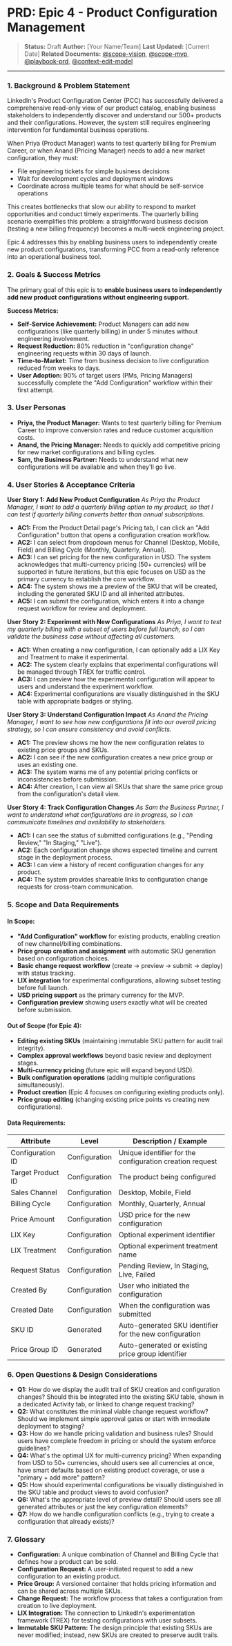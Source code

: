 # PRD: Epic 4 - Product Configuration Management

> **Status:** Draft
> **Author:** [Your Name/Team]
> **Last Updated:** [Current Date]
> **Related Documents:** [@scope-vision](/.cursor/context-library/scope-vision.mdc), [@scope-mvp](/.cursor/context-library/scope-mvp.mdc), [@playbook-prd](/.cursor/rules/playbook-prd.mdc), [@context-edit-model](/.cursor/context-library/context-edit-model)

---

### 1. Background & Problem Statement

LinkedIn's Product Configuration Center (PCC) has successfully delivered a comprehensive read-only view of our product catalog, enabling business stakeholders to independently discover and understand our 500+ products and their configurations. However, the system still requires engineering intervention for fundamental business operations.

When Priya (Product Manager) wants to test quarterly billing for Premium Career, or when Anand (Pricing Manager) needs to add a new market configuration, they must:
- File engineering tickets for simple business decisions
- Wait for development cycles and deployment windows
- Coordinate across multiple teams for what should be self-service operations

This creates bottlenecks that slow our ability to respond to market opportunities and conduct timely experiments. The quarterly billing scenario exemplifies this problem: a straightforward business decision (testing a new billing frequency) becomes a multi-week engineering project.

Epic 4 addresses this by enabling business users to independently create new product configurations, transforming PCC from a read-only reference into an operational business tool.

### 2. Goals & Success Metrics

The primary goal of this epic is to **enable business users to independently add new product configurations without engineering support.**

**Success Metrics:**
- **Self-Service Achievement:** Product Managers can add new configurations (like quarterly billing) in under 5 minutes without engineering involvement.
- **Request Reduction:** 80% reduction in "configuration change" engineering requests within 30 days of launch.
- **Time-to-Market:** Time from business decision to live configuration reduced from weeks to days.
- **User Adoption:** 90% of target users (PMs, Pricing Managers) successfully complete the "Add Configuration" workflow within their first attempt.

### 3. User Personas

- **Priya, the Product Manager:** Wants to test quarterly billing for Premium Career to improve conversion rates and reduce customer acquisition costs.
- **Anand, the Pricing Manager:** Needs to quickly add competitive pricing for new market configurations and billing cycles.
- **Sam, the Business Partner:** Needs to understand what new configurations will be available and when they'll go live.

### 4. User Stories & Acceptance Criteria

**User Story 1: Add New Product Configuration**
*As Priya the Product Manager, I want to add a quarterly billing option to my product, so that I can test if quarterly billing converts better than annual subscriptions.*

- **AC1:** From the Product Detail page's Pricing tab, I can click an "Add Configuration" button that opens a configuration creation workflow.
- **AC2:** I can select from dropdown menus for Channel (Desktop, Mobile, Field) and Billing Cycle (Monthly, Quarterly, Annual).
- **AC3:** I can set pricing for the new configuration in USD. The system acknowledges that multi-currency pricing (50+ currencies) will be supported in future iterations, but this epic focuses on USD as the primary currency to establish the core workflow.
- **AC4:** The system shows me a preview of the SKU that will be created, including the generated SKU ID and all inherited attributes.
- **AC5:** I can submit the configuration, which enters it into a change request workflow for review and deployment.

**User Story 2: Experiment with New Configurations**
*As Priya, I want to test my quarterly billing with a subset of users before full launch, so I can validate the business case without affecting all customers.*

- **AC1:** When creating a new configuration, I can optionally add a LIX Key and Treatment to make it experimental.
- **AC2:** The system clearly explains that experimental configurations will be managed through TREX for traffic control.
- **AC3:** I can preview how the experimental configuration will appear to users and understand the experiment workflow.
- **AC4:** Experimental configurations are visually distinguished in the SKU table with appropriate badges or styling.

**User Story 3: Understand Configuration Impact**
*As Anand the Pricing Manager, I want to see how new configurations fit into our overall pricing strategy, so I can ensure consistency and avoid conflicts.*

- **AC1:** The preview shows me how the new configuration relates to existing price groups and SKUs.
- **AC2:** I can see if the new configuration creates a new price group or uses an existing one.
- **AC3:** The system warns me of any potential pricing conflicts or inconsistencies before submission.
- **AC4:** After creation, I can view all SKUs that share the same price group from the configuration's detail view.

**User Story 4: Track Configuration Changes**
*As Sam the Business Partner, I want to understand what configurations are in progress, so I can communicate timelines and availability to stakeholders.*

- **AC1:** I can see the status of submitted configurations (e.g., "Pending Review," "In Staging," "Live").
- **AC2:** Each configuration change shows expected timeline and current stage in the deployment process.
- **AC3:** I can view a history of recent configuration changes for any product.
- **AC4:** The system provides shareable links to configuration change requests for cross-team communication.

### 5. Scope and Data Requirements

#### In Scope:
- **"Add Configuration" workflow** for existing products, enabling creation of new channel/billing combinations.
- **Price group creation and assignment** with automatic SKU generation based on configuration choices.
- **Basic change request workflow** (create → preview → submit → deploy) with status tracking.
- **LIX integration** for experimental configurations, allowing subset testing before full launch.
- **USD pricing support** as the primary currency for the MVP.
- **Configuration preview** showing users exactly what will be created before submission.

#### Out of Scope (for Epic 4):
- **Editing existing SKUs** (maintaining immutable SKU pattern for audit trail integrity).
- **Complex approval workflows** beyond basic review and deployment stages.
- **Multi-currency pricing** (future epic will expand beyond USD).
- **Bulk configuration operations** (adding multiple configurations simultaneously).
- **Product creation** (Epic 4 focuses on configuring existing products only).
- **Price group editing** (changing existing price points vs creating new configurations).

#### Data Requirements:
| Attribute | Level | Description / Example |
|---|---|---|
| Configuration ID | Configuration | Unique identifier for the configuration creation request |
| Target Product ID | Configuration | The product being configured |
| Sales Channel | Configuration | Desktop, Mobile, Field |
| Billing Cycle | Configuration | Monthly, Quarterly, Annual |
| Price Amount | Configuration | USD price for the new configuration |
| LIX Key | Configuration | Optional experiment identifier |
| LIX Treatment | Configuration | Optional experiment treatment name |
| Request Status | Configuration | Pending Review, In Staging, Live, Failed |
| Created By | Configuration | User who initiated the configuration |
| Created Date | Configuration | When the configuration was submitted |
| SKU ID | Generated | Auto-generated SKU identifier for the new configuration |
| Price Group ID | Generated | Auto-generated or existing price group identifier |

### 6. Open Questions & Design Considerations

- **Q1:** How do we display the audit trail of SKU creation and configuration changes? Should this be integrated into the existing SKU table, shown in a dedicated Activity tab, or linked to change request tracking?
- **Q2:** What constitutes the minimal viable change request workflow? Should we implement simple approval gates or start with immediate deployment to staging?
- **Q3:** How do we handle pricing validation and business rules? Should users have complete freedom in pricing or should the system enforce guidelines?
- **Q4:** What's the optimal UX for multi-currency pricing? When expanding from USD to 50+ currencies, should users see all currencies at once, have smart defaults based on existing product coverage, or use a "primary + add more" pattern?
- **Q5:** How should experimental configurations be visually distinguished in the SKU table and product views to avoid confusion?
- **Q6:** What's the appropriate level of preview detail? Should users see all generated attributes or just the key configuration elements?
- **Q7:** How do we handle configuration conflicts (e.g., trying to create a configuration that already exists)?

### 7. Glossary

- **Configuration:** A unique combination of Channel and Billing Cycle that defines how a product can be sold.
- **Configuration Request:** A user-initiated request to add a new configuration to an existing product.
- **Price Group:** A versioned container that holds pricing information and can be shared across multiple SKUs.
- **Change Request:** The workflow process that takes a configuration from creation to live deployment.
- **LIX Integration:** The connection to LinkedIn's experimentation framework (TREX) for testing configurations with user subsets.
- **Immutable SKU Pattern:** The design principle that existing SKUs are never modified; instead, new SKUs are created to preserve audit trails. 